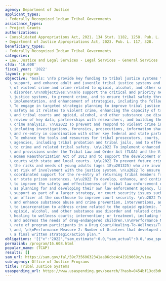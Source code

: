 ```yaml
---
agency: Department of Justice
applicant_types:
- Federally Recognized lndian Tribal Governments
assistance_types:
- Project Grants
authorizations:
- Consolidated Appropriations Act, 2021. 134 Stat. 1182, 1258. Pub. L. 116, 260.
- Department of Justice Appropriations Act, 2023. Pub. L. 117, 328.
beneficiary_types:
- Federally Recognized Indian Tribal Governments
categories:
- Law, Justice and Legal Services - Legal Services - General Services
cfda: '16.608'
fiscal_year: '2022'
layout: program
objective: "Goals: \nTo provide key funding to tribal justice systems to develop,\
  \ support, and enhance adult and juvenile tribal justice systems and the prevention\
  \ of violent crime and crime related to opioid, alcohol, and other substance use\
  \ disorder.\n\nObjectives:\n\nTo support the critical and priority needs of tribal\
  \ justice systems, to prevent crime, and to ensure tribal safety through the development,\
  \ implementation, and enhancement of strategies, including the following: \n\u2022\
  \ To engage in targeted strategic planning to improve tribal justice and community\
  \ safety as it relates to violent crime, enhancing the capacity of tribal prosecutors\
  \ and tribal courts and opioid, alcohol, and other substance use disorder, including\
  \ review of key data, partnerships with researchers, and building the capacity for\
  \ crime analysis. \n\u2022 To prevent and respond to violent crime in tribal communities,\
  \ including investigations, forensics, prosecutions, information sharing, and supervision\
  \ and re-entry in coordination with other key federal and state partners. \n\u2022\
  \ To enhance the tools and resources for tribal prosecutors, courts, and corrections\
  \ agencies, including tribal probation and tribal jails, and to effectively respond\
  \ to crime and related tribal safety. \n\u2022 To implement enhanced authorities\
  \ and provisions under the Tribal Law and Order Act (TLOA) and the Violence Against\
  \ Women Reauthorization Act of 2013 and to support the development of joint jurisdiction\
  \ courts with state and local courts. \n\u2022 To prevent future crime by addressing\
  \ the risks and needs of young adults (ages 18\u201325) who are involved with or\
  \ at risk of involvement with the justice system. \n\u2022 To ensure safety through\
  \ coordinated support for the re-entry of returning tribal members from federal\
  \ or state prison sentences. \n\u2022 To develop, enhance, and continue programs\
  \ to improve the safety and effectiveness of tribal law enforcement officers such\
  \ as planning for and developing their own law enforcement agency, law enforcement\
  \ support as part of a larger strategy, or court security issues such as adding\
  \ an officer at the courthouse to improve court security. \n\u2022 To develop, implement,\
  \ and enhance substance abuse and crime prevention, interventions, and alternatives\
  \ to incarceration to address crime related to the opioid epidemic. This can include\
  \ opioid, alcohol, and other substance use disorder and related crime prevention;\
  \ healing to wellness courts; intervention; or treatment, including those that prevent\
  \ and address the needs of drug-endangered children.\n\nPerformance Measure 1: Graduation/completion\
  \ rate of program participants in a Drug Court/Healing-To-Wellness/Treatment program;\
  \ and, \n\nPerformance Measure 2: Number of Grantees that developed a completed\
  \ a final written strategic/action plan."
obligations: '[{"x":"2022","sam_estimate":0.0,"sam_actual":0.0,"usa_spending_actual":29469431.13},{"x":"2023","sam_estimate":20600000.0,"sam_actual":0.0,"usa_spending_actual":-1098864.32},{"x":"2024","sam_estimate":0.0,"sam_actual":0.0,"usa_spending_actual":0.0}]'
permalink: /program/16.608.html
popular_name: (TCAP)
results: []
sam_url: https://sam.gov/fal/59c73560632341aa86cbc4c41919069c/view
sub-agency: Office of Justice Programs
title: Tribal Justice Systems
usaspending_url: https://www.usaspending.gov/search/?hash=0454bf13cd3d6d84c7dd9d6a4dfb1b8a
---
```


